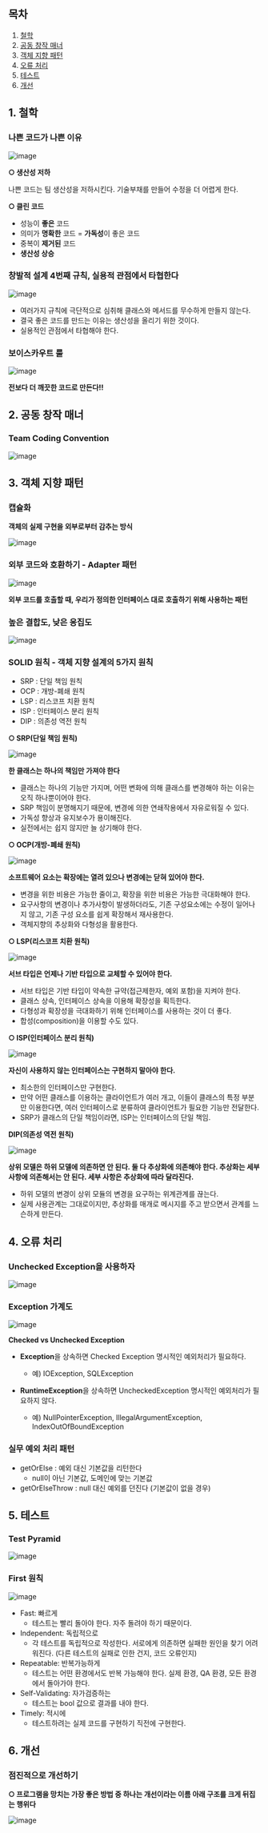 ## 목차
1. [철학](#1-철학)
2. [공동 창작 매너](#2-공동-창작-매너)
3. [객체 지향 패턴](#3-객체-지향-패턴)
4. [오류 처리](#4-오류-처리)
5. [테스트](#5-테스트)
6. [개선](#6-개선)

## 1. 철학

### 나쁜 코드가 나쁜 이유

![image](https://user-images.githubusercontent.com/110509654/231726921-e71afa1a-e4ba-46a2-9c4c-24cb1add3bb9.png)

**○ 생산성 저하**

나쁜 코드는 팀 생산성을 저하시킨다. 기술부채를 만들어 수정을 더 어렵게 한다.

**○ 클린 코드**

* 성능이 **좋은** 코드
* 의미가 **명확한** 코드 = **가독성**이 좋은 코드
* 중복이 **제거된** 코드
* **생산성 상승**

### 창발적 설계 4번째 규칙, 실용적 관점에서 타협한다

![image](https://user-images.githubusercontent.com/110509654/231727342-ffbf06af-5768-45ae-a5ba-f54dd09f16d0.png)

* 여러가지 규칙에 극단적으로 심취해 클래스와 메서드를 무수하게 만들지 않는다.
* 결국 좋은 코드를 만드는 이유는 생산성을 올리기 위한 것이다.
* 실용적인 관점에서 타협해야 한다.

### 보이스카우트 룰

![image](https://user-images.githubusercontent.com/110509654/231727542-80b0883b-f723-4393-874f-93ae9f8767d7.png)

**전보다 더 깨끗한 코드로 만든다!!**


## 2. 공동 창작 매너

### Team Coding Convention

![image](https://user-images.githubusercontent.com/110509654/231727754-882a0941-c332-47fe-a5b5-a6480164b128.png)


## 3. 객체 지향 패턴

### 캡슐화

**객체의 실제 구현을 외부로부터 감추는 방식**

![image](https://user-images.githubusercontent.com/110509654/231727956-d731a0ca-a903-4c7b-91ad-dce910ed5399.png)

### 외부 코드와 호환하기 - Adapter 패턴

![image](https://user-images.githubusercontent.com/110509654/231728154-22bb82c7-0fb3-482a-bb32-801f324164ef.png)

**외부 코드를 호출할 때, 우리가 정의한 인터페이스 대로 호출하기 위해 사용하는 패턴**

### 높은 결합도, 낮은 응집도

![image](https://user-images.githubusercontent.com/110509654/231728273-e5cb373a-680b-43ec-9ccb-1bcad287a46a.png)

### SOLID 원칙 - 객체 지향 설계의 5가지 원칙

* SRP : 단일 책임 원칙
* OCP : 개방-폐쇄 원칙
* LSP : 리스코프 치환 원칙
* ISP : 인터페이스 분리 원칙
* DIP : 의존성 역전 원칙

**○ SRP(단일 책임 원칙)**

![image](https://user-images.githubusercontent.com/110509654/231728810-eb3c1e86-154f-4cc6-a6db-1dfa7cca0c62.png)

**한 클래스는 하나의 책임만 가져야 한다**

* 클래스는 하나의 기능만 가지며, 어떤 변화에 의해 클래스를 변경해야 하는 이유는 오직 하나뿐이어야 한다.
* SRP 책임이 분명해지기 때문에, 변경에 의한 연쇄작용에서 자유로워질 수 있다.
* 가독성 향상과 유지보수가 용이해진다.
* 실전에서는 쉽지 않지만 늘 상기해야 한다.

**○ OCP(개방-폐쇄 원칙)**

![image](https://user-images.githubusercontent.com/110509654/231729186-a8e334c3-d86b-4ae2-8158-6f2ad6748de2.png)

**소프트웨어 요소는 확장에는 열려 있으나 변경에는 닫혀 있어야 한다.**

* 변경을 위한 비용은 가능한 줄이고, 확장을 위한 비용은 가능한 극대화해야 한다.
* 요구사항의 변경이나 추가사항이 발생하더라도, 기존 구성요소에는 수정이 일어나지 않고, 기존 구성 요소를 쉽게 확장해서 재사용한다.
* 객체지향의 추상화와 다형성을 활용한다.

**○ LSP(리스코프 치환 원칙)**

![image](https://user-images.githubusercontent.com/110509654/231729735-19933690-2aff-4f5b-af38-f1132d835ac1.png)

**서브 타입은 언제나 기반 타입으로 교체할 수 있어야 한다.**

* 서브 타입은 기반 타입이 약속한 규약(접근제한자, 예외 포함)을 지켜야 한다.
* 클래스 상속, 인터페이스 상속을 이용해 확장성을 획득한다.
* 다형성과 확장성을 극대화하기 위해 인터페이스를 사용하는 것이 더 좋다.
* 합성(composition)을 이용할 수도 있다.

**○ ISP(인터페이스 분리 원칙)**

![image](https://user-images.githubusercontent.com/110509654/231729864-46c2b049-5c65-4a0f-a78c-1a18804dfab0.png)

**자신이 사용하지 않는 인터페이스는 구현하지 말아야 한다.**

* 최소한의 인터페이스만 구현한다.
* 만약 어떤 클래스를 이용하는 클라이언트가 여러 개고, 이들이 클래스의 특정 부분만 이용한다면, 여러 인터페이스로 분류하여 클라이언트가 필요한 기능만 전달한다.
* SRP가 클래스의 단일 책임이라면, ISP는 인터페이스의 단일 책임.

**DIP(의존성 역전 원칙)**

![image](https://user-images.githubusercontent.com/110509654/231730254-022d1c26-82a4-47ec-93be-99bee020899c.png)

**상위 모델은 하위 모델에 의존하면 안 된다. 둘 다 추상화에 의존해야 한다. 추상화는 세부 사항에 의존해서는 안 된다. 세부 사항은 추상화에 따라 달라진다.**

* 하위 모델의 변경이 상위 모듈의 변경을 요구하는 위계관계를 끊는다.
* 실제 사용관계는 그대로이지만, 추상화를 매개로 메시지를 주고 받으면서 관계를 느슨하게 만든다.

## 4. 오류 처리

### Unchecked Exception을 사용하자

![image](https://user-images.githubusercontent.com/110509654/231730714-63eb31f0-6567-49ed-b627-91045de53494.png)

### Exception 가계도

![image](https://user-images.githubusercontent.com/110509654/231730866-2379c30c-26ec-4269-82f1-468d3d64947e.png)

**Checked vs Unchecked Exception**

* **Exception**을 상속하면 Checked Exception 명시적인 예외처리가 필요하다.
  * 예) IOException, SQLException

* **RuntimeException**을 상속하면 UncheckedException 명시적인 예외처리가 필요하지 않다.
  * 예) NullPointerException, IllegalArgumentException, IndexOutOfBoundException

### 실무 예외 처리 패턴

* getOrElse : 예외 대신 기본값을 리턴한다
  * null이 아닌 기본값, 도메인에 맞는 기본값
* getOrElseThrow : null 대신 예외를 던진다 (기본값이 없을 경우) 

## 5. 테스트

### Test Pyramid

![image](https://user-images.githubusercontent.com/110509654/231742967-459a2ff0-11af-4981-9996-009e06fa7ff6.png)

### First 원칙

![image](https://user-images.githubusercontent.com/110509654/231743033-6a5fd4b1-d328-4f0c-89e0-227ce3591e60.png)

* Fast: 빠르게
  * 테스트는 빨리 돌아야 한다. 자주 돌려야 하기 때문이다.
* Independent: 독립적으로
  * 각 테스트를 독립적으로 작성한다. 서로에게 의존하면 실패한 원인을 찾기 어려워진다. (다른 테스트의 실패로 인한 건지, 코드 오류인지)
* Repeatable: 반복가능하게
  * 테스트는 어떤 환경에서도 반복 가능해야 한다. 실제 환경, QA 환경, 모든 환경에서 돌아가야 한다.
* Self-Validating: 자가검증하는
  * 테스트는 bool 값으로 결과를 내야 한다.
* Timely: 적시에
  * 테스트하려는 실제 코드를 구현하기 직전에 구현한다.

## 6. 개선

### 점진적으로 개선하기

**○ 프로그램을 망치는 가장 좋은 방법 중 하나는 개선이라는 이름 아래 구조를 크게 뒤집는 행위다**

![image](https://user-images.githubusercontent.com/110509654/231743676-5b8a0c8f-fbf2-4b30-8c56-8ee96ea616b6.png)















